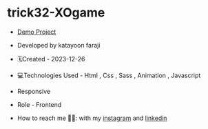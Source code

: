 # trick32-XOgame
- [Demo Project](https://katayoon-faraji-web.github.io/trick31-animation/)

- Developed by katayoon faraji

- 🗓️Created - 2023-12-26

- 💻Technologies Used - Html , Css , Sass , Animation , Javascript

- Responsive
  
- Role - Frontend

- How to reach me 👩🏻: with my [instagram](https://instagram.com/katayoon_faraji_web) and [linkedin](https://www.linkedin.com/in/katayoon-faraji-web-3b722b207r)

